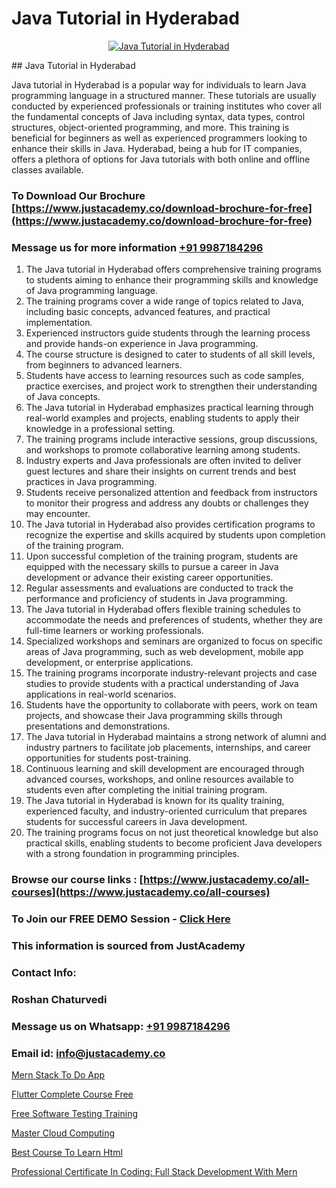 # Java Tutorial in Hyderabad

<p align="center">
  <a href="https://justacademy.co/course-detail/python-training">
    <img src="https://justacademy.co/storage2/course_image/1709713400_course_image.webp" alt="Java Tutorial in Hyderabad">
  </a>
</p>
## Java Tutorial in Hyderabad

Java tutorial in Hyderabad is a popular way for individuals to learn Java programming language in a structured manner. These tutorials are usually conducted by experienced professionals or training institutes who cover all the fundamental concepts of Java including syntax, data types, control structures, object-oriented programming, and more. This training is beneficial for beginners as well as experienced programmers looking to enhance their skills in Java. Hyderabad, being a hub for IT companies, offers a plethora of options for Java tutorials with both online and offline classes available.
### To Download Our Brochure [https://www.justacademy.co/download-brochure-for-free](https://www.justacademy.co/download-brochure-for-free)
### Message us for more information [+91 9987184296](https://api.whatsapp.com/send?phone=919987184296)
1) The Java tutorial in Hyderabad offers comprehensive training programs to students aiming to enhance their programming skills and knowledge of Java programming language. 
2) The training programs cover a wide range of topics related to Java, including basic concepts, advanced features, and practical implementation. 
3) Experienced instructors guide students through the learning process and provide hands-on experience in Java programming. 
4) The course structure is designed to cater to students of all skill levels, from beginners to advanced learners. 
5) Students have access to learning resources such as code samples, practice exercises, and project work to strengthen their understanding of Java concepts. 
6) The Java tutorial in Hyderabad emphasizes practical learning through real-world examples and projects, enabling students to apply their knowledge in a professional setting. 
7) The training programs include interactive sessions, group discussions, and workshops to promote collaborative learning among students. 
8) Industry experts and Java professionals are often invited to deliver guest lectures and share their insights on current trends and best practices in Java programming. 
9) Students receive personalized attention and feedback from instructors to monitor their progress and address any doubts or challenges they may encounter. 
10) The Java tutorial in Hyderabad also provides certification programs to recognize the expertise and skills acquired by students upon completion of the training program. 
11) Upon successful completion of the training program, students are equipped with the necessary skills to pursue a career in Java development or advance their existing career opportunities. 
12) Regular assessments and evaluations are conducted to track the performance and proficiency of students in Java programming. 
13) The Java tutorial in Hyderabad offers flexible training schedules to accommodate the needs and preferences of students, whether they are full-time learners or working professionals. 
14) Specialized workshops and seminars are organized to focus on specific areas of Java programming, such as web development, mobile app development, or enterprise applications. 
15) The training programs incorporate industry-relevant projects and case studies to provide students with a practical understanding of Java applications in real-world scenarios. 
16) Students have the opportunity to collaborate with peers, work on team projects, and showcase their Java programming skills through presentations and demonstrations. 
17) The Java tutorial in Hyderabad maintains a strong network of alumni and industry partners to facilitate job placements, internships, and career opportunities for students post-training. 
18) Continuous learning and skill development are encouraged through advanced courses, workshops, and online resources available to students even after completing the initial training program. 
19) The Java tutorial in Hyderabad is known for its quality training, experienced faculty, and industry-oriented curriculum that prepares students for successful careers in Java development. 
20) The training programs focus on not just theoretical knowledge but also practical skills, enabling students to become proficient Java developers with a strong foundation in programming principles.

### Browse our course links : [https://www.justacademy.co/all-courses](https://www.justacademy.co/all-courses) 
### To Join our FREE DEMO Session - [Click Here](https://www.justacademy.co/register-for-course-demo)


### This information is sourced from JustAcademy
### Contact Info:
### Roshan Chaturvedi
### Message us on Whatsapp: [+91 9987184296](https://api.whatsapp.com/send?phone=919987184296)
### Email id: [info@justacademy.co](mailto:info@justacademy.co)
                
[Mern Stack To Do App](https://www.linkedin.com/pulse/mern-stack-do-app-justacademy-jaipur-m2z4e?trackingId=slWowljwQpT8hFDAv%2BvN%2Bg%3D%3D&lipi=urn%3Ali%3Apage%3Ad_flagship3_company_admin%3BzoGgv%2F2GTOq26q6ITzj9KQ%3D%3D)

[Flutter Complete Course Free](https://www.linkedin.com/pulse/flutter-complete-course-free-justacademy-beangaluru-lsa3c/)

[Free Software Testing Training](https://medium.com/@abhidnya.1068/free-software-testing-training-d018dbd8d618)

[Master Cloud Computing](https://medium.com/@justacademytraining/master-cloud-computing-42382f672263)

[Best Course To Learn Html](https://justacademyin.github.io/justacademy/best-course-to-learn-html)

[Professional Certificate In Coding: Full Stack Development With Mern](https://justacademyin.github.io/justacademy/professional-certificate-in-coding:-full-stack-development-with-mern)

